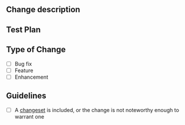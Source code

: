 ## Change description

<!-- Describe the most significant changes. Focus on the _why_, more than the _what_. -->

## Test Plan

<!-- How did you test the changes, what are the suggested steps for reviewers if they want to test your changes? -->

## Type of Change

- [ ] Bug fix      <!-- fixes an issue -->
- [ ] Feature      <!-- adds functionality -->
- [ ] Enhancement  <!-- improves something existing -->

## Guidelines

- [ ] A [changeset] is included, or the change is not noteworthy enough to warrant one

<!-- links -->
[changeset]: ../CONTRIBUTING.md#changesets
